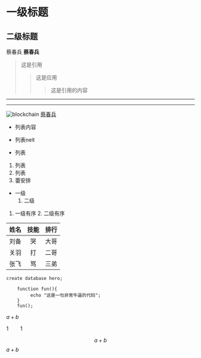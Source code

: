 # 一级标题
## 二级标题
蔡春兵
**蔡春兵**
>这是引用
>>这是应用
>>>这是引用的内容
---
***
![blockchain](https://img-blog.csdnimg.cn/20190702135440383.png?x-oss-process=image/watermark,type_ZmFuZ3poZW5naGVpdGk,shadow_10,text_aHR0cHM6Ly9ibG9nLmNzZG4ubmV0L3dlaXhpbl80MzU5MDI5MA==,size_16,color_FFFFFF,t_70 "区块链")
[蔡春兵](http://baidu.com)
- 列表内容
+ 列表neit
* 列表
1. 列表
2. 列表
3. 蕾安排
- 一级
   1. 二级
1. 一级有序
   2. 二级有序

姓名|技能|排行
--|:--:|--:
刘备|哭|大哥
关羽|打|二哥
张飞|骂|三弟

`create database hero;`

```
    function fun(){
         echo "这是一句非常牛逼的代码";
    }
    fun();
```


$a+b$


$1\qquad1$

$$a+b$$
$a+b$
